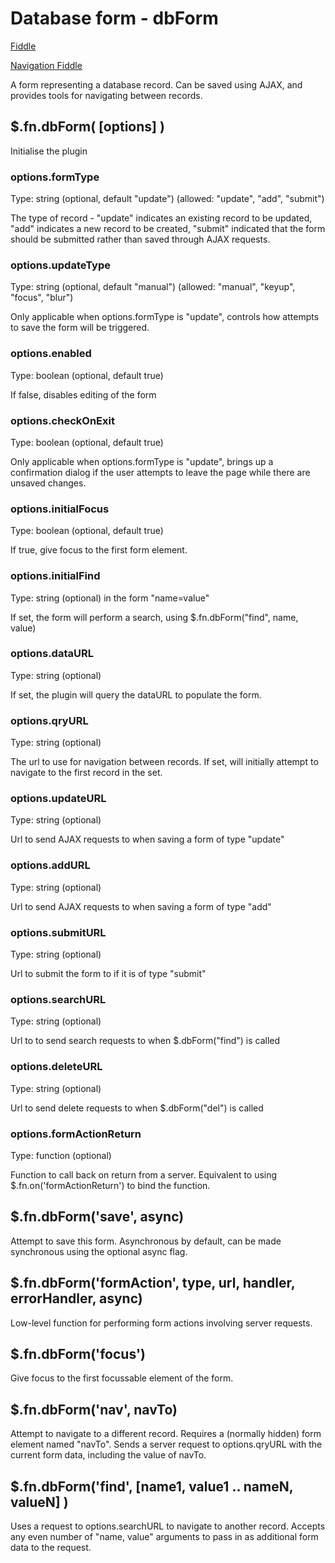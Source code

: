 # Database form - dbForm
[Fiddle](http://jsfiddle.net/PeterChaplin/gpfRg/)

[Navigation Fiddle](http://jsfiddle.net/PeterChaplin/jeojasyk/)

A form representing a database record. Can be saved using AJAX, and provides tools for navigating between records.

## $.fn.dbForm( [options] )
Initialise the plugin

### options.formType
Type: string (optional, default "update") (allowed: "update", "add", "submit")

The type of record - "update" indicates an existing record to be updated, "add" indicates a new record to be created, "submit" indicated that the form should be submitted rather than saved through AJAX requests.

### options.updateType
Type: string (optional, default "manual") (allowed: "manual", "keyup", "focus", "blur")

Only applicable when options.formType is "update", controls how attempts to save the form will be triggered.

### options.enabled
Type: boolean (optional, default true)

If false, disables editing of the form

### options.checkOnExit
Type: boolean (optional, default true)

Only applicable when options.formType is "update", brings up a confirmation dialog if the user attempts to leave the page while there are unsaved changes.

### options.initialFocus
Type: boolean (optional, default true)

If true, give focus to the first form element.

### options.initialFind
Type: string (optional) in the form "name=value"

If set, the form will perform a search, using $.fn.dbForm("find", name, value)

### options.dataURL
Type: string (optional)

If set, the plugin will query the dataURL to populate the form.

### options.qryURL
Type: string (optional)

The url to use for navigation between records. If set, will initially attempt to navigate to the first record in the set.

### options.updateURL
Type: string (optional)

Url to send AJAX requests to when saving a form of type "update"

### options.addURL
Type: string (optional)

Url to send AJAX requests to when saving a form of type "add"

### options.submitURL
Type: string (optional)

Url to submit the form to if it is of type "submit"

### options.searchURL
Type: string (optional)

Url to to send search requests to when $.dbForm("find") is called

### options.deleteURL
Type: string (optional)

Url to send delete requests to when $.dbForm("del") is called

### options.formActionReturn
Type: function (optional)

Function to call back on return from a server. Equivalent to using $.fn.on('formActionReturn') to bind the function.

## $.fn.dbForm('save', async)
Attempt to save this form. Asynchronous by default, can be made synchronous using the optional async flag.

## $.fn.dbForm('formAction', type, url, handler, errorHandler, async)
Low-level function for performing form actions involving server requests.

## $.fn.dbForm('focus')
Give focus to the first focussable element of the form.

## $.fn.dbForm('nav', navTo)
Attempt to navigate to a different record. Requires a (normally hidden) form element named "navTo". Sends a server request to options.qryURL with the current form data, including the value of navTo.

## $.fn.dbForm('find', [name1, value1 .. nameN, valueN] )
Uses a request to options.searchURL to navigate to another record. Accepts any even number of "name, value" arguments to pass in as additional form data to the request.